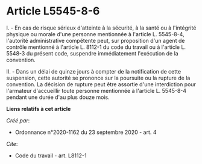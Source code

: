 # Article L5545-8-6

I. - En cas de risque sérieux d'atteinte à la sécurité, à la santé ou à l'intégrité physique ou morale d'une personne
mentionnée à l'article L. 5545-8-4, l'autorité administrative compétente peut, sur proposition d'un agent de contrôle
mentionné à l'article L. 8112-1 du code du travail ou à l'article L. 5548-3 du présent code, suspendre immédiatement
l'exécution de la convention.

II. - Dans un délai de quinze jours à compter de la notification de cette suspension, cette autorité se prononce sur la
poursuite ou la rupture de la convention. La décision de rupture peut être assortie d'une interdiction pour l'armateur
d'accueillir toute personne mentionnée à l'article L. 5545-8-4 pendant une durée d'au plus douze mois.

**Liens relatifs à cet article**

_Créé par_:

  - Ordonnance n°2020-1162 du 23 septembre 2020 - art. 4

_Cite_:

  - Code du travail - art. L8112-1
